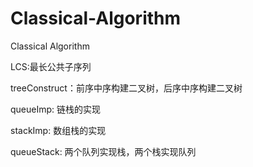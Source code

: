 # Classical-Algorithm
Classical Algorithm

LCS:最长公共子序列

treeConstruct：前序中序构建二叉树，后序中序构建二叉树

queueImp: 链栈的实现

stackImp: 数组栈的实现

queueStack: 两个队列实现栈，两个栈实现队列

